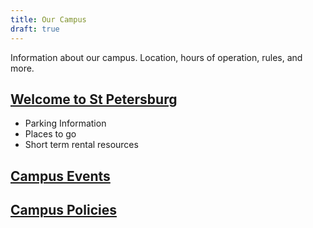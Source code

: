 ```yaml
---
title: Our Campus
draft: true
---
```


Information about our campus. Location, hours of operation, rules, and more.

## [Welcome to St Petersburg](./st-pete)

- Parking Information
- Places to go
- Short term rental resources

## [Campus Events](./campus-events)

## [Campus Policies](./policies)
